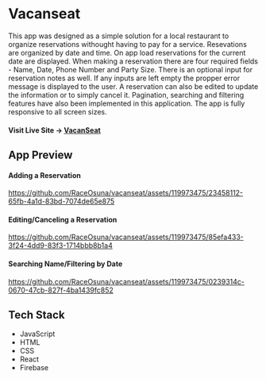# Vacanseat

This app was designed as a simple solution for a local restaurant to organize reservations withought having to pay for a service. Resevations are organized by date and time. On app load reservations for the current date are displayed. When making a reservation there are four required fields - Name, Date, Phone Number and Party Size. There is an optional input for reservation notes as well. If any inputs are left empty the propper error message is displayed to the user. A reservation can also be edited to update the information or to simply cancel it. Pagination, searching and filtering features have also been implemented in this application. The app is fully responsive to all screen sizes.

#### Visit Live Site -> [VacanSeat](https://vacanseat.vercel.app/)

## App Preview

#### Adding a Reservation

https://github.com/RaceOsuna/vacanseat/assets/119973475/23458112-65fb-4a1d-83bd-7074de65e875

#### Editing/Canceling a Reservation

https://github.com/RaceOsuna/vacanseat/assets/119973475/85efa433-3f24-4dd9-83f3-1714bbb8b1a4

#### Searching Name/Filtering by Date

https://github.com/RaceOsuna/vacanseat/assets/119973475/0239314c-0670-47cb-827f-4ba1439fc852

## Tech Stack
- JavaScript
- HTML
- CSS
- React
- Firebase




